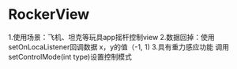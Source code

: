 # RockerView
1.使用场景：飞机、坦克等玩具app摇杆控制view
2.数据回掉：使用setOnLocaListener回调数据 x，y的值（-1, 1)
3.具有重力感应功能 调用setControlMode(int type)设置控制模式

